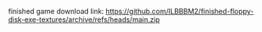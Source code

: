 finished game download link: https://github.com/ILBBBM2/finished-floppy-disk-exe-textures/archive/refs/heads/main.zip
